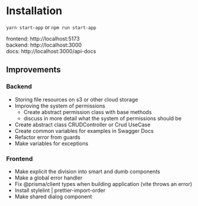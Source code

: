 # Installation

```yarn start-app```
or
```npm run start-app```

frontend: http://localhost:5173\
backend: http://localhost:3000\
docs: http://localhost:3000/api-docs

## Improvements

### Backend

- Storing file resources on s3 or other cloud storage
- Improving the system of permissions
    - Create abstract permission class with base methods
    - discuss in more detail what the system of permissions should be
- Create abstract class CRUDController or Crud UseCase
- Create common variables for examples in Swagger Docs
- Refactor error from guards
- Make variables for exceptions

### Frontend

- Make explicit the division into smart and dumb components
- Make a global error handler
- Fix @prisma/client types when building application (vite throws an error)
- Install stylelint | prettier-import-order
- Make shared dialog component

